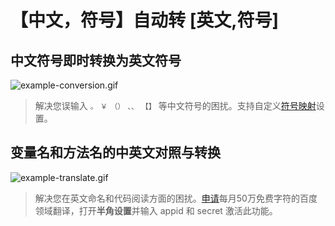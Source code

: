 # 【中文，符号】自动转 [英文,符号]

## 中文符号即时转换为英文符号

![example-conversion.gif](https://s2.loli.net/2024/06/06/BervLY5GmUtbpfJ.gif)

> 解决您误输入 `。` `￥` `（）` `、、` `【】` 等中文符号的困扰。支持自定义[符号映射](https://github.com/gimjin/banjiao/blob/main/package.json#L84)设置。

## 变量名和方法名的中英文对照与转换

![example-translate.gif](https://s2.loli.net/2024/06/06/uy1JEl9CPR6H7aY.gif)

> 解决您在英文命名和代码阅读方面的困扰。[申请](https://fanyi-api.baidu.com/product/12)每月50万免费字符的百度领域翻译，打开**半角设置**并输入 appid 和 secret 激活此功能。

